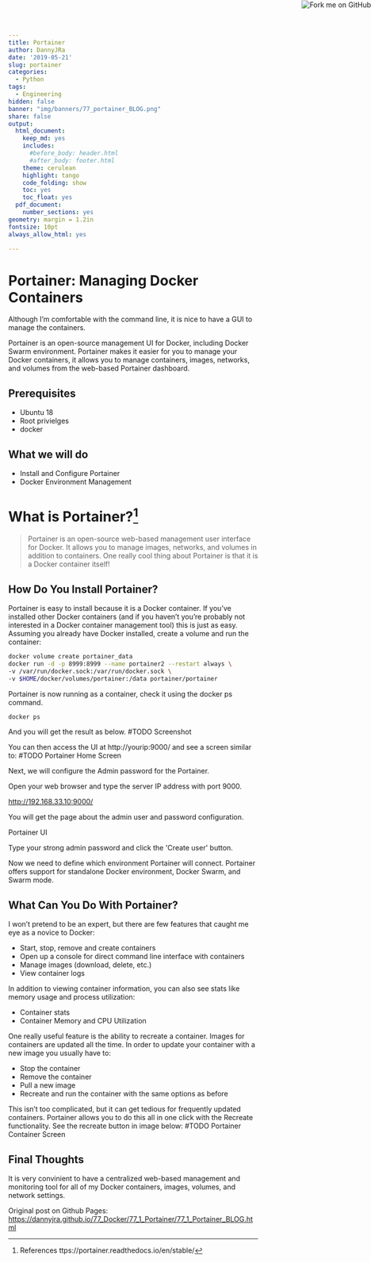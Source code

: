 ```yaml
---
title: Portainer
author: DannyJRa
date: '2019-05-21'
slug: portainer
categories:
  - Python
tags:
  - Engineering
hidden: false
banner: "img/banners/77_portainer_BLOG.png"
share: false
output:
  html_document:
    keep_md: yes
    includes:
      #before_body: header.html
      #after_body: footer.html
    theme: cerulean
    highlight: tango
    code_folding: show
    toc: yes
    toc_float: yes
  pdf_document:
    number_sections: yes
geometry: margin = 1.2in
fontsize: 10pt
always_allow_html: yes

---
```











<a href="https://github.com/DannyJRa/DannyJRa.github.io/tree/master/77_Docker/77_1_Portainer/" target="_blank"><img src="/img/forkme_right_orange_ff7600.svg" style="position:absolute;top:1;right:0;" alt="Fork me on GitHub"></a>


# Portainer: Managing Docker Containers

Although I’m comfortable with the command line, it is nice to have a GUI to manage the containers. 

Portainer is an open-source management UI for Docker, including Docker Swarm environment. Portainer makes it easier for you to manage your Docker containers, it allows you to manage containers, images, networks, and volumes from the web-based Portainer dashboard.

## Prerequisites

- Ubuntu 18
- Root privielges
- docker

## What we will do

- Install and Configure Portainer
- Docker Environment Management

# What is Portainer?[^1]

>Portainer is an open-source web-based management user interface for Docker. It allows you to manage images, networks, and volumes in addition to containers. One really cool thing about Portainer is that it is a Docker container itself!

## How Do You Install Portainer?

Portainer is easy to install because it is a Docker container. If you’ve installed other Docker containers (and if you haven’t you’re probably not interested in a Docker container management tool) this is just as easy. Assuming you already have Docker installed, create a volume and run the container:

```bash
docker volume create portainer_data
docker run -d -p 8999:8999 --name portainer2 --restart always \
-v /var/run/docker.sock:/var/run/docker.sock \
-v $HOME/docker/volumes/portainer:/data portainer/portainer
```

Portainer is now running as a container, check it using the docker ps command.

```bash
docker ps
```

And you will get the result as below.
#TODO
Screenshot

You can then access the UI at http://yourip:9000/ and see a screen similar to:
#TODO
Portainer Home Screen

Next, we will configure the Admin password for the Portainer.

Open your web browser and type the server IP address with port 9000.

http://192.168.33.10:9000/

You will get the page about the admin user and password configuration.

Portainer UI

Type your strong admin password and click the 'Create user' button.

Now we need to define which environment Portainer will connect. Portainer offers support for standalone Docker environment, Docker Swarm, and Swarm mode.

## What Can You Do With Portainer?
I won’t pretend to be an expert, but there are few features that caught me eye as a novice to Docker:

- Start, stop, remove and create containers
- Open up a console for direct command line interface with containers
- Manage images (download, delete, etc.)
- View container logs

In addition to viewing container information, you can also see stats like memory usage and process utilization:

- Container stats
- Container Memory and CPU Utilization

One really useful feature is the ability to recreate a container. Images for containers are updated all the time. In order to update your container with a new image you usually have to:

- Stop the container
- Remove the container
- Pull a new image
- Recreate and run the container with the same options as before
  
This isn’t too complicated, but it can get tedious for frequently updated containers. Portainer allows you to do this all in one click with the Recreate functionality. See the recreate button in image below:
#TODO
Portainer Container Screen

## Final Thoughts

It is very convinient to have a centralized web-based management and monitoring tool for all of my Docker containers, images, volumes, and network settings. 


[^1]: References ttps://portainer.readthedocs.io/en/stable/

Original post on Github Pages: <a href="https://dannyjra.github.io/77_Docker/77_1_Portainer/77_1_Portainer_BLOG.html" target="_blank">https://dannyjra.github.io/77_Docker/77_1_Portainer/77_1_Portainer_BLOG.html</a>

